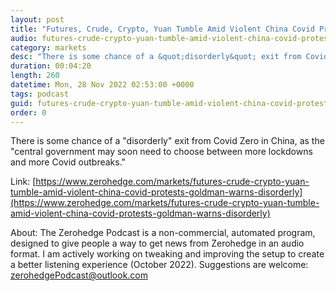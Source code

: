 ```yaml
---
layout: post
title: "Futures, Crude, Crypto, Yuan Tumble Amid Violent China Covid Protests As Goldman Warns Of &quot;Disorderly&quot; Early Exit From Covid Zero"
audio: futures-crude-crypto-yuan-tumble-amid-violent-china-covid-protests-goldman-warns-disorderly-0
category: markets
desc: "There is some chance of a &quot;disorderly&quot; exit from Covid Zero in China, as the &quot;central government may soon need to choose between more lockdowns and more Covid outbreaks.&quot;"
duration: 00:04:20
length: 260
datetime: Mon, 28 Nov 2022 02:53:00 +0000
tags: podcast
guid: futures-crude-crypto-yuan-tumble-amid-violent-china-covid-protests-goldman-warns-disorderly-0
order: 0
---
```

There is some chance of a &quot;disorderly&quot; exit from Covid Zero in China, as the &quot;central government may soon need to choose between more lockdowns and more Covid outbreaks.&quot;

Link: [https://www.zerohedge.com/markets/futures-crude-crypto-yuan-tumble-amid-violent-china-covid-protests-goldman-warns-disorderly](https://www.zerohedge.com/markets/futures-crude-crypto-yuan-tumble-amid-violent-china-covid-protests-goldman-warns-disorderly)

About: The Zerohedge Podcast is a non-commercial, automated program, designed to give people a way to get news from Zerohedge in an audio format.  I am actively working on tweaking and improving the setup to create a better listening experience (October 2022).  Suggestions are welcome: [zerohedgePodcast@outlook.com](mailto:zerohedgePodcast@outlook.com)